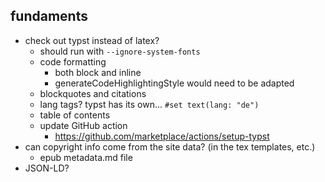 ## fundaments
* check out typst instead of latex? 
  * should run with `--ignore-system-fonts`
  * code formatting
    * both block and inline
    * generateCodeHighlightingStyle would need to be adapted
  * blockquotes and citations
  * lang tags? typst has its own... `#set text(lang: "de")`
  * table of contents
  * update GitHub action
    * https://github.com/marketplace/actions/setup-typst
* can copyright info come from the site data? (in the tex templates, etc.)
  * epub metadata.md file
* JSON-LD?

